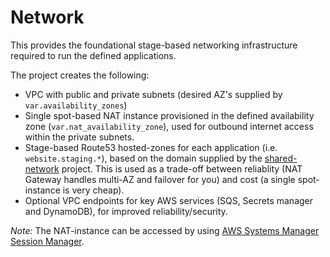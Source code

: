 # Network

This provides the foundational stage-based networking infrastructure required to run the defined applications.

The project creates the following:

- VPC with public and private subnets (desired AZ's supplied by `var.availability_zones`)
- Single spot-based NAT instance provisioned in the defined availability zone (`var.nat_availability_zone`), used for outbound internet access within the private subnets.
- Stage-based Route53 hosted-zones for each application (i.e. `website.staging.*`), based on the domain supplied by the [shared-network](../../shared/network) project. This is used as a trade-off between reliablity (NAT Gateway handles multi-AZ and failover for you) and cost (a single spot-instance is very cheap).
- Optional VPC endpoints for key AWS services (SQS, Secrets manager and DynamoDB), for improved reliability/security.

_Note:_ The NAT-instance can be accessed by using [AWS Systems Manager Session Manager](https://docs.aws.amazon.com/systems-manager/latest/userguide/session-manager.html).
